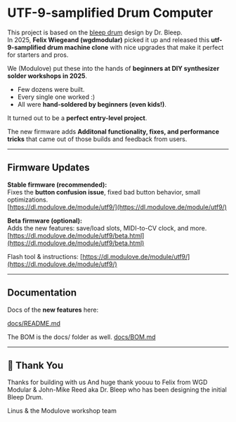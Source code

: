 # UTF-9-samplified Drum Computer  

This project is based on the [bleep drum](https://bleeplabs.com/product/the-bleep-drum/) design by Dr. Bleep.  
In 2025, **Felix Wiegeand (wgdmodular)** picked it up and released this **utf-9-samplified drum machine clone** with nice upgrades that make it perfect for starters and pros.

We (Modulove) put these into the hands of **beginners at DIY synthesizer solder workshops in 2025**.

- Few dozens were built.
- Every single one worked :)
- All were **hand-soldered by beginners (even kids!)**.

It turned out to be a **perfect entry-level project**. 

The new firmware adds **Additonal functionality, fixes, and performance tricks** that came out of those builds and feedback from users.

---

## Firmware Updates

**Stable firmware (recommended):**  
Fixes the **button confusion issue**, fixed bad button behavior, small optimizations.  
[https://dl.modulove.de/module/utf9/](https://dl.modulove.de/module/utf9/)  

**Beta firmware (optional):**  
Adds the new features: save/load slots, MIDI-to-CV clock, and more.  
[https://dl.modulove.de/module/utf9/beta.html](https://dl.modulove.de/module/utf9/beta.html)  

Flash tool & instructions: [https://dl.modulove.de/module/utf9/](https://dl.modulove.de/module/utf9/)  

---

## Documentation

Docs of the **new features** here:  

[docs/README.md](./docs/README.md)

The BOM is the docs/ folder as well.
[docs/BOM.md](./docs/BOM.md)

---

## 💜 Thank You


Thanks for building with us 
And huge thank yoouu to Felix from WGD Modular & John-Mike Reed aka Dr. Bleep who has been designing the initial Bleep Drum.

Linus & the Modulove workshop team
